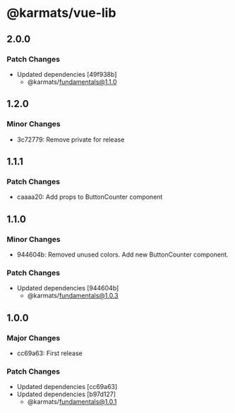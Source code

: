 # @karmats/vue-lib

## 2.0.0

### Patch Changes

- Updated dependencies [49f938b]
  - @karmats/fundamentals@1.1.0

## 1.2.0

### Minor Changes

- 3c72779: Remove private for release

## 1.1.1

### Patch Changes

- caaaa20: Add props to ButtonCounter component

## 1.1.0

### Minor Changes

- 944604b: Removed unused colors.
  Add new ButtonCounter component.

### Patch Changes

- Updated dependencies [944604b]
  - @karmats/fundamentals@1.0.3

## 1.0.0

### Major Changes

- cc69a63: First release

### Patch Changes

- Updated dependencies [cc69a63]
- Updated dependencies [b97d127]
  - @karmats/fundamentals@1.0.1
